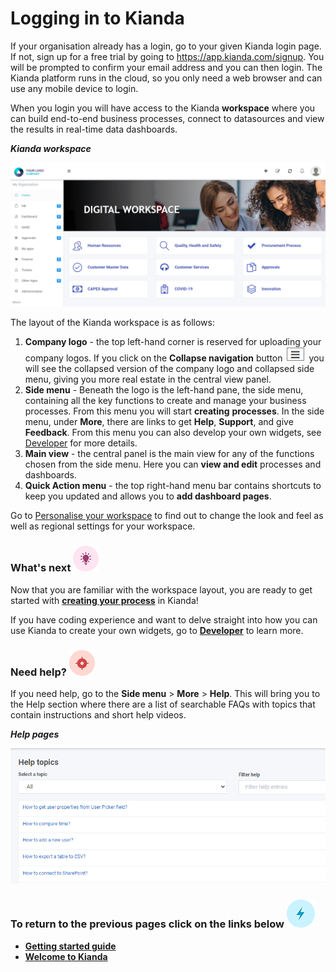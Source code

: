 # Logging in to Kianda #

If your organisation already has a login, go to your given Kianda login page. If not, sign up for a free trial by going to https://app.kianda.com/signup. You will be prompted to confirm your email address and you can then login. The Kianda platform runs in the cloud, so you only need a web browser and can use any mobile device to login. 

When you login you will have access to the Kianda **workspace** where you can build end-to-end business processes, connect to datasources and view the results in real-time data dashboards.  

***Kianda workspace***

![User interface](images/workspace_copy.png)

The layout of the Kianda workspace is as follows:

1. **Company logo** - the top left-hand corner is reserved for uploading your company logos. If you click on the **Collapse navigation** button ![Collapse navigation button](images/navigation_frame.png) you will see the collapsed version of the company logo and collapsed side menu, giving you more real estate in the central view panel.
2. **Side menu** - Beneath the logo is the left-hand pane, the side menu, containing all the key functions to create and manage your business processes. From this menu you will start **creating** **processes**. In the side menu, under **More**, there are links to get **Help**, **Support**, and give **Feedback**. From this menu you can also develop your own widgets, see [Developer](getting-started/developer.md) for more details.
3. **Main view** - the central panel is the main view for any of the functions chosen from the side menu. Here you can **view and edit** processes and dashboards.
4. **Quick Action menu** - the top right-hand menu bar contains shortcuts to keep you updated and allows you to **add dashboard pages**.

Go to [Personalise your workspace](getting-started/personalise_workspace.md) to find out to change the look and feel as well as regional settings for your workspace.



### What's next  ![Idea icon](images/18.png) ###

Now that you are familiar with the workspace layout, you are ready to get started with [**creating your process**](getting-started/create_process.md) in Kianda! 

If you have coding experience and want to delve straight into how you can use Kianda to create your own widgets, go to **[Developer](getting-started/developer.md)** to learn more.



### Need help? ![Target icon](images/05.png) ###

If you need help, go to the **Side menu** > **More** > **Help**. This will bring you to the Help section where there are a list of searchable FAQs with topics that contain instructions and short help videos.

***Help pages***

![Help section](images/help.png) 






### **To return to the previous pages click on the links below**  ![Idea icon](images/10.png) 

- **[Getting started guide](getting-started/table_of_contents.md)**
- **[Welcome to Kianda](getting-started/readme.md)**